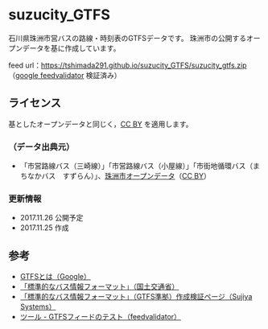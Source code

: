 # suzucity_GTFS
石川県珠洲市営バスの路線・時刻表のGTFSデータです。
珠洲市の公開するオープンデータを基に作成しています。

feed url：https://tshimada291.github.io/suzucity_GTFS/suzucity_gtfs.zip
（[google feedvalidator](https://developers.google.com/transit/tools?hl=ja) 検証済み）

## ライセンス
基としたオープンデータと同じく，[CC BY](https://creativecommons.org/licenses/by/2.1/jp/) を適用します。

### （データ出典元）
* 「市営路線バス（三崎線）」「市営路線バス（小屋線）」「市街地循環バス（まちなかバス　すずらん）」、[珠洲市オープンデータ](http://www.city.suzu.lg.jp/soumu/opendata_index.html)（[CC BY](https://creativecommons.org/licenses/by/2.0/)）

### 更新情報
* 2017.11.26 公開予定
* 2017.11.25 作成

## 参考
* [GTFSとは（Google）](https://developers.google.com/transit/gtfs/?hl=ja)
* [「標準的なバス情報フォーマット」（国土交通省）](http://www.mlit.go.jp/sogoseisaku/transport/sosei_transport_tk_000067.html)
* [「標準的なバス情報フォーマット」（GTFS準拠）作成検証ページ（Sujiya Systems）](http://www.sinjidai.com/sujiya/gtfs_help.html)
* [ツール - GTFSフィードのテスト（feedvalidator）](https://developers.google.com/transit/tools?hl=ja)

